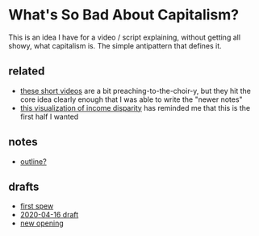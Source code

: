 # What's So Bad About Capitalism?

This is an idea I have for a video / script explaining, without getting all showy, what capitalism is. The simple antipattern that defines it.

## related

- [these short videos](https://twitter.com/BlackSocialists/status/1005965076879302656) are a bit preaching-to-the-choir-y, but they hit the core idea clearly enough that I was able to write the "newer notes"
- [this visualization of income disparity](https://mkorostoff.github.io/1-pixel-wealth/) has reminded me that this is the first half I wanted

## notes

- [outline?](ajexd-553fy-61az2-m5y5w-44d4j)

## drafts

- [first spew](p101g-dtpb8-rr8fw-eqwf5-4pep6)
- [2020-04-16 draft](z79at-q9vsa-m9aq1-t9eh7-vk6cz)
- [new opening](g1j2w-ax27k-w589p-yfe9d-3x8w2)
